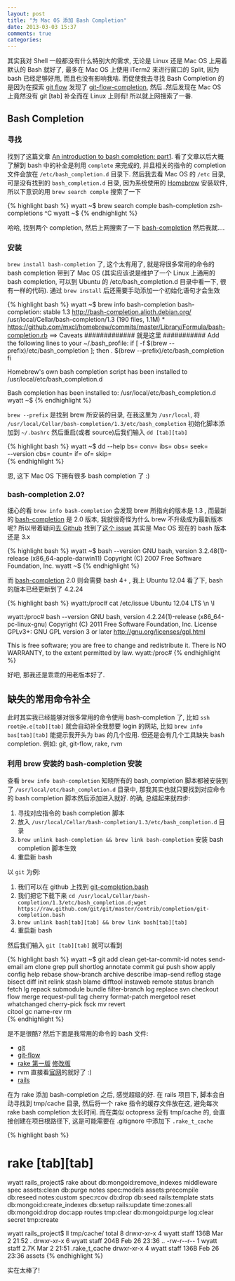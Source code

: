```yaml
---
layout: post
title: "为 Mac OS 添加 Bash Completion"
date: 2013-03-03 15:37
comments: true
categories: 
---
```

其实我对 Shell 一般都没有什么特别大的需求, 无论是 Linux 还是 Mac OS 上用着默认的 Bash 就好了, 最多在 Mac OS 上使用 iTerm2 来进行窗口的 Split, 因为 bash 已经足够好用, 而且也没有影响我啥. 而促使我去寻找 Bash Completion 的是因为在探索 [git flow](https://github.com/nvie/gitflow) 发现了 [git-flow-completion](https://github.com/bobthecow/git-flow-completion), 然后..然后发现在 Mac OS 上竟然没有 git [tab] 补全而在 Linux 上则有! 所以就上网搜索了一番.

## Bash Completion

### 寻找
找到了这篇文章 [An introduction to bash completion: part1](http://www.debian-administration.org/articles/316). 看了文章以后大概了解到 bash 中的补全是利用 `complete` 来完成的, 并且相关的指令的 completion 文件会放在 `/etc/bash_completion.d` 目录下. 然后我去看 Mac OS 的 `/etc` 目录, 可是没有找到的 `bash_completion.d` 目录, 因为系统使用的 [Homebrew](http://mxcl.github.com/homebrew/) 安装软件, 所以下意识的用 `brew search comple` 搜索了一下

{% highlight bash %}
wyatt ~$ brew search comple
bash-completion	  zsh-completions
^C
wyatt ~$ 
{% endhighlight %}

哈哈, 找到两个 completion, 然后上网搜索了一下 [bash-completion](bc) 然后我就….

### 安装
 `brew install bash-completion` 了, 这个太有用了, 就是将很多常用的命令的 bash completion 带到了 Mac OS (其实应该说是维护了一个 Linux 上通用的 bash completion, 可以到 Ubuntu 的 /etc/bash_completion.d 目录中看一下, 很有一样的代码). 通过 `brew install` 后还需要手动添加一个初始化语句才会生效

{% highlight bash %}
wyatt ~$ brew info bash-completion 
bash-completion: stable 1.3
http://bash-completion.alioth.debian.org/
/usr/local/Cellar/bash-completion/1.3 (190 files, 1.1M) *
https://github.com/mxcl/homebrew/commits/master/Library/Formula/bash-completion.rb
==> Caveats
############# 就是这里 ###########
Add the following lines to your ~/.bash_profile:
  if [ -f $(brew --prefix)/etc/bash_completion ]; then
    . $(brew --prefix)/etc/bash_completion
  fi

Homebrew's own bash completion script has been installed to
  /usr/local/etc/bash_completion.d

Bash completion has been installed to:
  /usr/local/etc/bash_completion.d
wyatt ~$ 
{% endhighlight %}

`brew --prefix` 是找到 brew 所安装的目录, 在我这里为 `/usr/local`, 将 `/usr/local/Cellar/bash-completion/1.3/etc/bash_completion` 初始化脚本添加到 `~/.bashrc` 然后重启(或者 source)后我们输入 `dd [tab][tab]`

{% highlight bash %}
wyatt ~$ dd 
--help     bs=        conv=      ibs=       obs=       seek=      
--version  cbs=       count=     if=        of=        skip=      
{% endhighlight %}

恩, 这下 Mac OS 下拥有很多 bash completion 了 :)

### bash-completion 2.0?
细心的看 `brew info bash-completion` 会发现 brew 所指向的版本是 1.3 , 而最新的 [bash-completion](bc) 是 2.0 版本, 我就很奇怪为什么 brew 不升级成为最新版本呢? 所以带着疑问[去 Github](https://github.com/mxcl/homebrew/issues/search?q=bash-completion) 找到了[这个 issue](https://github.com/mxcl/homebrew/issues/13212) 其实是 Mac OS 现在的 bash 版本还是 3.x

{% highlight bash %}
wyatt ~$ bash --version
GNU bash, version 3.2.48(1)-release (x86_64-apple-darwin11)
Copyright (C) 2007 Free Software Foundation, Inc.
wyatt ~$ 
{% endhighlight %}

而 [bash-completion](bc) 2.0 则会需要 bash 4+ , 我上 Ubuntu 12.04 看了下, bash 的版本已经更新到了 4.2.24

{% highlight bash %}
wyatt:/proc# cat /etc/issue
Ubuntu 12.04 LTS \n \l

wyatt:/proc# bash --version
GNU bash, version 4.2.24(1)-release (x86_64-pc-linux-gnu)
Copyright (C) 2011 Free Software Foundation, Inc.
License GPLv3+: GNU GPL version 3 or later <http://gnu.org/licenses/gpl.html>

This is free software; you are free to change and redistribute it.
There is NO WARRANTY, to the extent permitted by law.
wyatt:/proc# 
{% endhighlight %}

好吧, 那我还是乖乖的用老版本好了.

## 缺失的常用命令补全
此时其实我已经能够对很多常用的命令使用 bash-completion 了, 比如 `ssh root@e.e[tab][tab]` 就会自动补全我想要 login 的网站, 比如 `brew info bas[tab][tab]` 能提示我开头为 bas 的几个应用. 但还是会有几个工具缺失 bash completion. 例如: git, git-flow, rake, rvm

### 利用 brew 安装的 bash-completion 安装
查看 `brew info bash-completion` 知晓所有的 bash_completion 脚本都被安装到了 `/usr/local/etc/bash_completion.d` 目录中, 那我其实也就只要找到对应命令的 bash completion 脚本然后添加进入就好. 的确, 总结起来就四步:

1. 寻找对应指令的 bash completion 脚本
2. 放入 `/usr/local/Cellar/bash-completion/1.3/etc/bash_completion.d` 目录
3. `brew unlink bash-completion && brew link bash-completion` 安装 bash completion 脚本生效
4. 重启新 bash

以 `git` 为例:

1. 我们可以在 github 上找到 [git-completion.bash](https://github.com/git/git/blob/master/contrib/completion/git-completion.bash)
2. 我们把它下载下来 `cd /usr/local/Cellar/bash-completion/1.3/etc/bash_completion.d;wget https://raw.github.com/git/git/master/contrib/completion/git-completion.bash`
3. `brew unlink bash[tab][tab] && brew link bash[tab][tab]`
4. 重启新 bash

然后我们输入 `git [tab][tab]` 就可以看到

{% highlight bash %}
wyatt ~$ git 
add                 clean               get-tar-commit-id   notes               send-email 
am                  clone               grep                pull                shortlog 
annotate            commit              gui                 push                show 
apply               config              help                rebase              show-branch 
archive             describe            imap-send           reflog              stage 
bisect              diff                init                relink              stash 
blame               difftool            instaweb            remote              status 
branch              fetch               lg                  repack              submodule 
bundle              filter-branch       log                 replace             svn 
checkout            flow                merge               request-pull        tag 
cherry              format-patch        mergetool           reset               whatchanged 
cherry-pick         fsck                mv                  revert              
citool              gc                  name-rev            rm                  
{% endhighlight %}

是不是很酷? 然后下面是我常用的命令的 bash 文件:

* [git](https://github.com/git/git/blob/master/contrib/completion/git-completion.bash)
* [git-flow](https://github.com/bobthecow/git-flow-completion)
* [rake 第一版](http://turadg.aleahmad.net/2011/02/bash-completion-for-rake-tasks/) [修改版](https://gist.github.com/turadg/840663)
* rvm 直接看[官网](https://rvm.io/workflow/completion/)的就好了 :)
* [rails](https://github.com/jweslley/rails_completion/blob/master/rails.bash)

在为 rake 添加 bash-completion 之后, 感觉超级的好. 在 rails 项目下, 脚本会自动寻找到 tmp/cache 目录, 然后将一个 rake 指令的缓存文件放在这, 避免每次 rake bash completion 太长时间. 而在类似 octopress 没有 tmp/cache 的, 会直接创建在项目根路径下, 这是可能需要在 .gitignore 中添加下 `.rake_t_cache`

{% highlight bash %}
# rake [tab][tab]
wyatt rails_project$ rake 
about                      db:mongoid:remove_indexes  middleware                 spec
assets:clean               db:purge                   notes                      spec:models
assets:precompile          db:reseed                  notes:custom               spec:rcov
db:drop                    db:seed                    rails:template             stats
db:mongoid:create_indexes  db:setup                   rails:update               time:zones:all
db:mongoid:drop            doc:app                    routes                     tmp:clear
db:mongoid:purge           log:clear                  secret                     tmp:create

wyatt rails_project$ ll tmp/cache/
total 8
drwxr-xr-x  4 wyatt  staff   136B Mar  2 21:52 .
drwxr-xr-x  6 wyatt  staff   204B Feb 26 23:36 ..
-rw-r--r--  1 wyatt  staff   2.7K Mar  2 21:51 .rake_t_cache
drwxr-xr-x  4 wyatt  staff   136B Feb 26 23:36 assets
{% endhighlight %}

实在太棒了!




[bc]: http://bash-completion.alioth.debian.org/ 'bash-completion'
